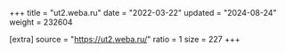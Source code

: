 +++
title = "ut2.weba.ru"
date = "2022-03-22"
updated = "2024-08-24"
weight = 232604

[extra]
source = "https://ut2.weba.ru/"
ratio = 1
size = 227
+++
